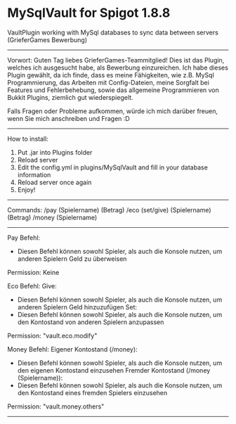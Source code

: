 # MySqlVault for Spigot 1.8.8
VaultPlugin working with MySql databases to sync data between servers (GrieferGames Bewerbung)

--------------------------------------------------------------------------------------------------------------

Vorwort:
Guten Tag liebes GrieferGames-Teammitglied! Dies ist das Plugin, welches ich ausgesucht habe, als Bewerbung einzureichen. 
Ich habe dieses Plugin gewählt, da ich finde, dass es meine Fähigkeiten, wie z.B. MySql Programmierung, das Arbeiten mit Config-Dateien, meine
Sorgfalt bei Features und Fehlerbehebung, sowie das allgemeine Programmieren von Bukkit Plugins, ziemlich gut wiederspiegelt.

Falls Fragen oder Probleme aufkommen, würde ich mich darüber freuen, wenn Sie mich anschreiben und Fragen :D

--------------------------------------------------------------------------------------------------------------

How to install:
1. Put .jar into Plugins folder
2. Reload server
3. Edit the config.yml in plugins/MySqlVault and fill in your database information
4. Reload server once again
5. Enjoy!

--------------------------------------------------------------------------------------------------------------

Commands: 
 /pay (Spielername) (Betrag)
 /eco (set/give) (Spielername) (Betrag)
 /money (Spielername)
 
 --------------------------------------------------------------------------------------------------------------
 
Pay Befehl:
- Diesen Befehl können sowohl Spieler, als auch die Konsole nutzen, um anderen Spielern Geld zu überweisen

Permission: Keine

Eco Befehl:
  Give:
  - Diesen Befehl können sowohl Spieler, als auch die Konsole nutzen, um anderen Spielern Geld hinzuzufügen
  Set:
  - Diesen Befehl können sowohl Spieler, als auch die Konsole nutzen, um den Kontostand von anderen Spielern anzupassen
  
  Permission: "vault.eco.modify"
  
Money Befehl:
  Eigener Kontostand (/money):
  - Diesen Befehl können sowohl Spieler, als auch die Konsole nutzen, um den eigenen Kontostand einzusehen
  Fremder Kontostand (/money (Spielername)):
  - Diesen Befehl können sowohl Spieler, als auch die Konsole nutzen, um den Kontostand eines fremden Spielers einzusehen
  
Permission: "vault.money.others"

--------------------------------------------------------------------------------------------------------------
